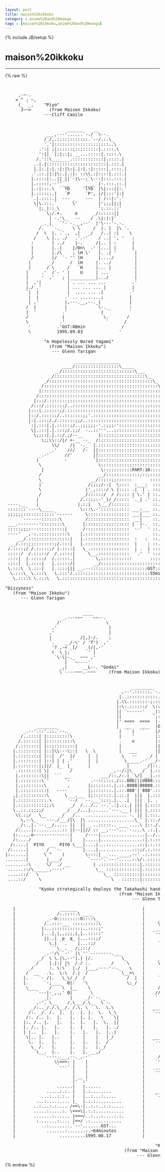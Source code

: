 ```yaml
---
layout: post
title: maison%20ikkoku
category : anime%20and%20manga
tags : [maison%20ikkoku,anime%20and%20manga]
---
```

{% include JB/setup %}
# maison%20ikkoku
---
{% raw %}
<pre>


     ,-~-.
    &lt; ^ ; ~,
     (_  _,    &quot;Piyo&quot;
      J~~&gt;       (from Maison Ikkoku)
               ---Cliff Caoile


                        ______    __
                ___,---&#039;......`-./  \--.
               /_/,.::::::::::::.`--/.:.\_
               &#039;.&#039;|:::::::::::::::::::::..\
             .&#039;:| ;|::::::;::;::::::|.::::.\
             &#039;:|| `|;|::|; __...:::::|.::::.\
            /.&#039;::\_______.::::::::::::|.::::.|
           ..|.|:::::::::::::::::::::::|.:::.|
           |.|:.|:|.:|:|\:|.|:|.:|:::::|.::::.|
          .&#039;.::.||:|\:.|.:|: ::\\.:|::::|.:::.|
          |.::::|:..||_||`-|\--;`\--:|:::.:::.|
          |.:::::,--&#039;&#039;___      ___  |-.:::.::.|
          |.:|:::.\  ` YD     &#039;lYD` |\|:::||:.&#039;
          |.::::::.|   `P      `P&#039;, |/|:::&#039;|:|
          `.|.::::.|  --- _    ---  | /::|:&#039;.&#039;
           \|\.:::.`      \&#039;        |&#039;;;;||;|
            `|;_|::_\               &#039;:.::.::&#039;
                \;/.=.     o      _/::::::||
                 | -.&#039;\_   --    / .\|:|:|&#039;
              _._|   `&#039;-`-.__,--&#039;  |&#039;\---&#039;-.-.
             /.   `-._    \ \     /  |. |  |\ `.
            /  \  |. .`.,  ,|   _/   /..| :|    \
           /    \ |.. ./   .&#039;.-&#039;    / ..| &#039;, &#039;   :
          :       | ../    |-.     /|.. | :      |
          |       |..|    |/Dn\  .&#039; |...| |      |
          |       |./\    ; lH \&#039;   |. .| &#039;       |
          /       |/  `- &#039;&#039; lH      |..../        |
         |       _/      /  lH     |. ../         |
         |      / \     /   `H     |... |         |
        |     .&#039;  /`- &#039; |    U     | ...          |
        |     &#039;  ,&#039;   ; |__________|.../          |
        |  ,&#039;|          | . ... ... ...          .&#039;
        |./ .&#039;          | ... ... ... |          |
        `|  |           |  .... ... .|          .&#039;
         |  |          .&#039; .. ........;          |
         | .&#039;          |,---.__,--._|           |
        /  |           |            \-._        :
        |  &#039;          .&#039;             |  `       `
        /             |               \.       /
        \            .&#039;                `      /
         &#039;          .&#039;GST:88min              /
         \          1995.09.03              &#039;

               &quot;A Hopelessly Bored Yagami&quot;
                 (from &quot;Maison Ikkoku&quot;)
                  --- Glenn Tarigan

                           _________________
                      ____/:::::::::::::::::\_____
                   __/::::::::::::::::::::::::::::\___
                 _/:::::::::::::::::::::::::::::::::::\__
               _/::::::::::::::::::::::::::::::::::::::::\_
              /::::::::::::::::::::::::::::::::::::::::::::\
             |::::::::::::::::::::::::::::::::::::::::::::::\
            /::::::::::::::::::::::::::::::::::::::::::::::::\
           |:::/.:::::::;:::::::::::::::::::::::::::::::::::::|
          /:::/.:::::::/..:::::::::::::::::::::::::::::::::::::\
         |:::|.::::::;/.::::::::::::::::::::::::::::::::::::::::|
         |::/.::::::/..:::::::;;&#039;.::::::::::::::::::::::::::::::|
         |:|.::::/./.::::::;;/..:::::::::::::::::::::::::::::::::|
         `:|.:::|.|.:::::;/..;;;;;;-&#039;.:;;;-&#039;:::::::::::::::::::::|
          \|.:::|.|.:::;/.;;/  -..::&#039;&#039;&#039;...:::::::::::::::::::::::|
           \;;::|.|.::/.;/--__      |::::::::::::::::::::::::::::|
              \;;\\::/|/ =-__ --_  /::::::::::::::::::::::::::::::
                  \\/    /|  -._  |.::::::::::::::::::::::::::::::
                 _.&#039;    ///   /-  ||::::::::::::::::::::::::::::::
             _.-&#039;      //&#039;        ||::::::::::::::::::::::::::::::
            |          -          `|::::::::::::::::::::::::::::::
             \                      \:::::::::::::::::::::::::::::
              |                      \:::::::::::PART:10::::::::::
             /                      __/:::::::::::::::::::::::::::
             \                   __/::;::;;::::::       ::::::::::
             |`                 /;;;;/::|  \::::  :___:  :::::::::
             \                 |&#039;_,::::/ \ |:::: .|  |`. :::::::::
             /                _/::::::/  / /:::: | \.&#039; | ::. .::::
            |                /.::;;:-&#039;_)/_/::::: `._| .&#039; ::.D.::::
 ----.__    |               |.::|   \___/:::::::         ::.i.::::
 :::::::`----\_____          \:::\.-&#039;::::::::::: ___:___ ::.z.::::
 ;;;;;:::::::::::::`------     \:::::::::::::::: ___|___ ::.z.::::
      `-------:::::::\         /::::::::::::::::  __|    ::.y.::::
 ___.--------&#039;::::::::\       |::::::::::::::::: |  |-.  ::.n.::::
 :::::;;;:--:::::::::::|      /:::::::::::::::::  --&#039;  &#039; ::.e.::::
 ----&#039;  _,-:.:::::::::::\    |.:::::::::::::::::         ::.s.::::
     __/.::::::::::::::::|   |.:::::::::::::::::  :   :  ::.s.::::
  __/.:::;;::::::::;/.:::|   |.:::::::::::::::::  |    : ::. .::::
 /.::::;/ /.:::::;/ |.::::|   \_.:::::::::::::::  | .  | :::::::::
 :::::/  /.:::::/  /.:::::|     \__.::::::::::::  `.&#039;  &#039; :::::::::
 ::::|  |.:::::/  /.:::::.|        \,::::::::::::       ::::::::::
 ::::|  |.::::|   |.:::::/|       __/::::::::::::::::::::::::::::
 \.:::\  \.:::|   |.::::||| __.--::::::::::::::::::::::GST:::::::
  \.:::\_ \.:::\   \.:::&#039;/.:::::::::::::::::::::::::::::55min::::
   \.::::\ \.:::\   \.::::::::::::::::::::::::::::::::::::::::::

&quot;Dizzyness&quot;
   (from &quot;Maison Ikkoku&quot;)
      --- Glenn Tarigan


                              ____
                      _.---~~~    ~~--.
                    /&#039;                 \
                  ,&#039;                    |
                 ,&#039;                     |
                 |           /|,|-/.    ;
                 `.    __/-\&#039; / &#039;T&#039;)  ,&#039;
                  &#039;7 ,-&lt; _[/   _(/|,-&#039;
                  (  \_|;       &#039; |
                   `\-\|-._  ~~~ ,&#039;
                       |   ~----&#039;
                     _,|      __L--. &quot;Godai&quot;
                     \`----~~~.-~~~     (from Maison Ikkoku)


                                                 ________
                                             ,--&#039;.::::::.`-._
                                            |..::::::::::::..\
                                           |.\\.:::::::-;:::::|
                                           |:\:.::::::/  \::::|
                                           || `------&#039;   _|:::|
                                           ||            `;:::|
                                           |&#039; ====  ====  |-::|
            ________                       |  ___   ____  |O):|
       _.--&#039;.::&#039;.::.`--._                   |  ` |   `    |/::&#039;
      /..::::| |:::::::::\                  |    &#039;        |::|
     /.::::::| |::::::::::\                 .    v        |:/
    /.:::::::| |::;::::::::|                |             ||
   |.::::::::| |::|\\---\::|   \  \         |   ___       ||
   |.::::::::| |::|  /&#039;  |/     |  |         \   --    _/ |
   |.::::::::| |::| | | .&#039;      |  |          \_____.-&#039; __/-.__
   |.::::::::|;||/  |_  |_      |             _|      _/|::.\.::-._
   `.::::::::| \|        /               _,--/:|\_  _/  |.::.|.:::::-._
    |.::::::::\||  ``` __            ___/::./:.|_ \/| __|.::.|.:.:::::::-._
    |.::::::::\`&#039;      `-        .--::::::./::.88b|||d888.:::.|.:::::::::::\
    |.:::::::::\        ,       |;:::::::.|.::.8888|88888.:::.|.::::::::::::
    |.::::::::::|   ----        |;:::::::.|.::.888&#039;|`888&#039;.:::.|.::::::/.::::
   ,|.::::::::::\      \ __.__  |;:::::::.|.::.|  |||  |.::::.|.:::::|.:::::
   |.:::::::::::.\      `--/  `--.__`::::.|.. .|  |||  |. . .|.::::::|.:::::
   |.::::::::::;;;\      _/  /.../..`--.`.:|.::.| ||| |.::::.|.::::::|.:::::
   \..::.:;;;;/        _/  _/...|.......`---.__ | ||| |.::::.|.:::::|.::::::
    \\.:;/   \__     _/  _/..  ................`-. || |.:::.|.::::::|.::::::
      \,--\_    ---./___/|\  |\ ..................\_&#039; |.::./.:::::::|.::::::
     _/:..|.`--.__/..... ||  || _ ..:::::.. ___ ....\ |::./.:::::::::\.:::::
    /:....|:..........:: ||--||// :: __,---&#039;...`-....\ .:.|.:::::::::;;:::::
   |:.....o--------------|     /----|.................|../..::::::::::;;::::
   /:..../               |    |.....|................:|.:.::::::::::::;;::::
  /:....|  PIYO  __  PIYO \___|....|................::|.:.::::::::::::;;::::
 /:.....|      _/  `-.        |....|.............:::;/.:.:::::::::::::;;::::
|:......|      \ ^    )        \::::| _ ... ____,--&#039; .:.::::::::::::::;;::::
........|       |____/          `----&#039;.`---&#039;.....::\/:.:::::::::::::::;;::::
........:\      \/  ./ __         | .:::::::::::::::|.::::::::::::::::;;::::
 ......::/\______,----&#039;            \__ :::::::::::::|.::::::::::::::::::GST
 .....::/   \                         \__ ::::::::::|:::::::::::::::108min.
 ....::/     \                           \   :::::::|:::::::::::1995.08.29

             &quot;Kyoko strategically deploys the Takahashi hand pose&quot;
                                            (from &quot;Maison Ikkoku&quot;)
                                                 --- Glenn Tarigan

   |                 _______                         |
   |                /:.::::.\ ____                   |
   |            _.-O:::::::::O::::\_                 |     _
   |           /..:::-___ ::::.:::::\                |     \\
   |          |:..::::::::::::..::::;&#039;               |    __\\___
   |          |...|,|,,;;;,|,|..:::::&#039;               |   `---..--&#039;
   |           ||..| _p  q_ |...:::;/                |      __\\___
   |             \.|   .    |...:;/                  |     `---..--&#039;
   |              ``\_ . _ /;;::/                    |          \\
   |           _.-&#039;/\ `-&#039;  |\ &#039;&#039;`--------.___        |           `&#039;
   |         _/  \ \.|\.--&#039;|.| |/.           \_      |     _  _   _
   |       _/    |.|:| |\  /./ :.        /     \     |     \\ \\ //
   |     _/      :. \:\`` |./  |___,----&#039;--._   \    |      `  `//
   |    /  __   .\.  \:\  /.|  /             \__=\   |      ___//
   |   |.    `- /|.   \_\/_/  /                /  |  |     `---&#039;
   |   |.      `-;____  Q|:   &#039;\               \;_/  |      _______
   |    \___     /    \  |__    \                    |     /,---- /
   |        `---|-_,,,&#039; Q|       \                   |    //    //
   |           _|.       |     _/-`-._               |    `    //
   |        ,-&#039;. \__    /.\___/.\__  \`-.            |        //
   |      _/:.._/./.\__/. /.\. \   \.  \.\           |   ____//
   |     /:. _/. /.  |.  |.  |. |.  \.  \_\          |   `---&#039;
   |    /:. /.. |.  |.   |.  |. |.   \    \|         |       _
   |   |:. /.. |.   |.   |.  |.   |.  \.  ||         |      |_|
   |   |. /.. |.   |.    |.  |    |.   |. ./         |
   |   | |..  |.   |.    |.   |.   |.  |..|          |        ,.
   |    \|.. |.   |..    |    |    |   |_/           |   _____||__
   |     \.  |.   |.     |.   |.   |.  /             |   `----..--&#039;
   |      \_ /.   |.     |.   |.   |._/              |       /,|
   |        \__.  |..    |.   |. __,/                |      //||
   |           `----.___,--._,--&#039;                    |     // ||
   |               \\===: |    |                     |    `&#039;  `&#039;
   |                `---&#039; |    |                     |    _______
   |                      |    |                     |   `------.|
   |                      | __ |                     |          ||
   |                      |&#039;  :&#039;                     |          //
   |                ......|   |......                |         //
   |            .....:.:. |   |.:........            |    ____//
   |          ...:..:.:.. |   |..:...:.....          |    `---&#039;
   |        ...:......... |_  |.:.:..........        |
   |       ..:...:.:.... /==\-|..:.:..:.:.....       |
   |       .....:.....:. \===\|.:.:...........       |
   |       .......:...... |===/..:...:....:.:.       |
   |        :.......:.... |==/ .:............        |
   |          ..:.........`--&#039;.......GST...          |
   |            .......:.......:.~64minutes          |
   |                 ..........1995.08.17            |

                                                          &quot;Kick Off&quot;
                                              (from &quot;Maison Ikkoku&quot;)
                                                   --- Glenn Tarigan </pre>
{% endraw %}
